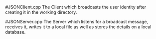 #JSONClient.cpp 
The Client which broadcasts the user identity after creating it in the working directory.

#JSONServer.cpp 
The Server which listens for a broadcast message, receives it, writes it to a local file as well as stores the details on a local database.
